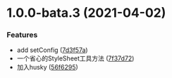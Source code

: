 # 1.0.0-bata.3 (2021-04-02)


### Features

* add setConfig ([7d3f57a](https://github.com/syanbo/react-native-worry-free-style-sheet/commit/7d3f57ad35c32405d8fb8589de8480040dcbf72e))
* 一个省心的StyleSheet工具方法 ([7f37d72](https://github.com/syanbo/react-native-worry-free-style-sheet/commit/7f37d72aa1a759a62633f45aaf6d96642f1aabc0))
* 加入husky ([56f6295](https://github.com/syanbo/react-native-worry-free-style-sheet/commit/56f6295458931284f429074d12a1e7a2d56ae682))

